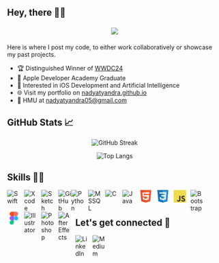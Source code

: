 ## Hey, there 👋🏻

<h3 align="center">
<img src="https://readme-typing-svg.herokuapp.com/?lines=I'm+Nadya+Tyandra;An+iOS+Developer;An+AI+Enthusiast&font=JetBrains%20Mono&width=280&height=45&color=fff4c4&vCenter=true&size=21">
</h3>

Here is where I post my code, to either work collaboratively or showcase my past projects.
- 🏆 Distinguished Winner of [WWDC24](https://www.wwdcscholars.com/s/95CBA613-AF0A-4D98-BA4B-FC9B6B42C17D/2024)
- 🍎 Apple Developer Academy Graduate
- 🧠 Interested in iOS Development and Artificial Intelligence
- 🌐 Visit my portfolio on [nadyatyandra.github.io](https://nadyatyandra.github.io)
- 📩 HMU at [nadyatyandra05@gmail.com](mailto:nadyatyandra05@gmail.com)

## GitHub Stats 📈
<div align="center">
  
![GitHub Streak](https://github-readme-streak-stats.herokuapp.com?user=nadyatyandra&theme=gruvbox_light&hide_border=true&card_width=500)

![Top Langs](https://github-readme-stats.vercel.app/api/top-langs/?username=nadyatyandra&theme=gruvbox_light&layout=compact&hide_border=true&count_private=true&show_icons=true)

</div>

## Skills 💪🏻
<img align="left" alt="Swift" width="30px" style="padding-right:10px;" src="https://cdn.jsdelivr.net/gh/devicons/devicon/icons/swift/swift-original.svg"/>

<img align="left" alt="Xcode" width="30px" style="padding-right:10px;" src="https://user-images.githubusercontent.com/25181517/186711578-bf30cb30-40b7-4b45-95a5-bdf837c372e7.png"/>

<img align="left" alt="Sketch" width="30px" style="padding-right:10px;" src="https://cdn.jsdelivr.net/gh/devicons/devicon/icons/sketch/sketch-original.svg"/>

<img align="left" alt="GitHub" width="30px" style="padding-right:10 px;" src="https://cdn.jsdelivr.net/gh/devicons/devicon/icons/github/github-original.svg"/>

<img align="left" alt="Python" width="30px" style="padding-right:10px;" src="https://cdn.jsdelivr.net/gh/devicons/devicon/icons/python/python-original.svg"/>

<img align="left" alt="MSSQL" width="30px" style="padding-right:10px;" src="https://www.svgrepo.com/show/303229/microsoft-sql-server-logo.svg"/>

<img align="left" alt="C" width="30px" style="padding-right:10px;" src="https://user-images.githubusercontent.com/25181517/192106070-46255bcf-65e6-4c6b-a296-bf8d0d8fb2a7.png"/>

<img align="left" alt="Java" width="30px" style="padding-right:10px;" src="https://user-images.githubusercontent.com/25181517/117201156-9a724800-adec-11eb-9a9d-3cd0f67da4bc.png"/>

<img align="left" alt="HTML" width="30px" style="padding-right:10px;" src="https://github.com/devicons/devicon/blob/v2.15.1/icons/html5/html5-original.svg"/>

<img align="left" alt="CSS" width="30px" style="padding-right:10px;" src="https://github.com/devicons/devicon/blob/v2.15.1/icons/css3/css3-original.svg"/>

<img align="left" alt="JS" width="30px" style="padding-right:10px;" src="https://github.com/devicons/devicon/blob/v2.15.1/icons/javascript/javascript-original.svg"/>

<img align="left" alt="Bootstrap" width="30px" style="padding-right:10px;" src="https://user-images.githubusercontent.com/25181517/183898054-b3d693d4-dafb-4808-a509-bab54cf5de34.png"/>

<img align="left" alt="Figma" width="30px" style="padding-right:10px;" src="https://github.com/devicons/devicon/blob/v2.15.1/icons/figma/figma-original.svg"/>

<img align="left" alt="Illustrator" width="30px" style="padding-right:10px;" src="https://raw.githubusercontent.com/danielcranney/readme-generator/main/public/icons/skills/illustrator-colored-dark.svg"/>

<img align="left" alt="Photoshop" width="30px" style="padding-right:10px;" src="https://raw.githubusercontent.com/danielcranney/readme-generator/main/public/icons/skills/photoshop-colored-dark.svg"/>

<img align="left" alt="After Effects" width="30px" style="padding-right:10px;" src="https://raw.githubusercontent.com/danielcranney/readme-generator/main/public/icons/skills/aftereffects-colored-dark.svg"/>

<br>
<br>

## Let's get connected 🔗
<a href="https://www.linkedin.com/in/nadyatyandra">
<img align="left" alt="LinkedIn" width="30px" style="padding-right:10px;" src="https://cdn.jsdelivr.net/gh/devicons/devicon/icons/linkedin/linkedin-original.svg"/></a>

<a href="https://medium.com/@nadyatyandra">
<img align="left" alt="Medium" width="30px" style="padding-right:10px;" src="https://raw.githubusercontent.com/rahuldkjain/github-profile-readme-generator/master/src/images/icons/Social/medium.svg"/></a>
